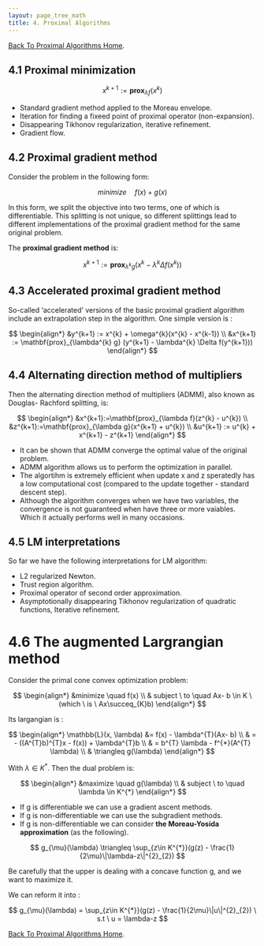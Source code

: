 ```yaml
---
layout: page_tree_math
title: 4. Proximal Algorithms
---
```


[Back To Proximal Algorithms Home](../00index).

<a name="l4.1"></a>
## 4.1 Proximal minimization

$$
  x^{k+1} := \mathbf{prox}_{\lambda f}(x^{k})
$$

* Standard gradient method applied to the Moreau envelope.
* Iteration for finding a fixeed point of proximal operator (non-expansion).
* Disappearing Tikhonov regularization, iterative refinement.
* Gradient flow.

<a name="l4.2"></a>
## 4.2 Proximal gradient method

Consider the problem in the following form:

$$
  minimize \quad f(x) + g(x)
$$

In this form, we split the objective into two terms, one of which is differentiable. This splitting
is not unique, so different splittings lead to different implementations of the proximal gradient method for the same original problem.

The **proximal gradient method** is:

$$
  x^{k+1} := \mathbf{prox}_{\lambda^{k} g} (x^{k} - \lambda^{k} \Delta f(x^{k}))
$$

<a name="l4.3"></a>
## 4.3 Accelerated proximal gradient method


So-called ‘accelerated’ versions of the basic proximal gradient algorithm
include an extrapolation step in the algorithm. One simple version is :

$$
  \begin{align*}
  &y^{k+1} := x^{k} + \omega^{k}(x^{k} - x^{k-1}) \\
  &x^{k+1} := \mathbf{prox}_{\lambda^{k} g} (y^{k+1} - \lambda^{k} \Delta f(y^{k+1}))
  \end{align*}
$$

<a name="l4.4"></a>
## 4.4 Alternating direction method of multipliers


Then the alternating direction method of multipliers (ADMM), also known as Douglas-
Rachford splitting, is:

$$
  \begin{align*}
  &x^{k+1}:=\mathbf{prox}_{\lambda f}(z^{k} - u^{k}) \\
  &z^{k+1}:=\mathbf{prox}_{\lambda g}(x^{k+1} + u^{k}) \\
  &u^{k+1} := u^{k} + x^{k+1} - z^{k+1}
  \end{align*}
$$

* It can be shown that ADMM converge the optimal value of the original problem.
* ADMM algorithm allows us to perform the optimization in parallel.
* The algortihm is extremely efficient when update x and z speratedly has a low computational cost (compared to the update together - standard descent step).
* Although the algorithm converges when we have two variables, the convergence is not guaranteed when have three or more vaiables. Which it actually performs well in many occasions.

<a name="l4.5"></a>
## 4.5 LM interpretations



So far we have the following interpretations for LM algorithm:

* L2 regularized Newton.
* Trust region algorithm.
* Proximal operator of second order approximation.
* Asymptotionally disappearing Tikhonov regularization of quadratic functions, Iterative refinement.

<a name="l4.6"></a>
# 4.6 The augmented Largrangian method

Consider the primal cone convex optimization problem:

$$
  \begin{align*}
  &minimize \quad f(x) \\
  & subject \ to \quad Ax- b \in K \ (which \ is \ Ax\succeq_{K}b)
  \end{align*}
$$

Its largangian is :

$$
  \begin{align*}
  \mathbb{L}(x, \lambda) &= f(x) - \lambda^{T}(Ax- b) \\
  & = - ((A^{T}b)^{T}x - f(x)) + \lambda^{T}b \\
  & = b^{T} \lambda - f^{*}(A^{T} \lambda) \\
  & \triangleq g(\lambda)
  \end{align*}
$$

With $\lambda \in K^{*}$. Then the dual problem is:

$$
  \begin{align*}
  &maximize \quad g(\lambda) \\
  & subject \ to \quad \lambda \in K^{*}
  \end{align*}
$$

* If g is differentiable we can use a gradient ascent methods.
* If g is non-differentiable we can use the subgradient methods.
* If g is non-differentiable we can consider **the Moreau-Yosida approximation** (as the following).

$$
  g_{\mu}(\lambda) \triangleq \sup_{z\in K^{*}}(g(z) - \frac{1}{2\mu}\|\lambda-z\|^{2}_{2})
$$

Be carefully that the upper is dealing with a concave function g, and we want to maximize it.

We can reform it into :

$$
  g_{\mu}(\lambda) = \sup_{z\in K^{*}}(g(z) - \frac{1}{2\mu}\|u\|^{2}_{2}) \ s.t \ u = \lambda-z
$$

[Back To Proximal Algorithms Home](../00index).
